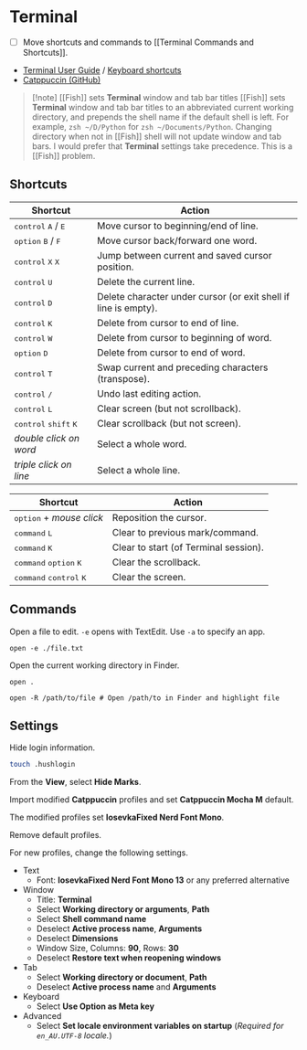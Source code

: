 # Terminal

- [ ] Move shortcuts and commands to [[Terminal Commands and Shortcuts]].

- [Terminal User Guide](https://support.apple.com/en-au/guide/terminal/welcome/mac) / [Keyboard shortcuts](https://support.apple.com/en-au/guide/terminal/trmlshtcts/mac)
- [Catppuccin (GitHub)](https://github.com/catppuccin/Terminal.app)

> [!note] [[Fish]] sets **Terminal** window and tab bar titles
> [[Fish]] sets **Terminal** window and tab bar titles to an abbreviated current working directory, and prepends the shell name if the default shell is left. For example, `zsh ~/D/Python` for `zsh ~/Documents/Python`. Changing directory when not in [[Fish]] shell will not update window and tab bars. I would prefer that **Terminal** settings take precedence. This is a [[Fish]] problem.

## Shortcuts

| Shortcut                                         | Action                                                          |
| ------------------------------------------------ | --------------------------------------------------------------- |
| <kbd>control</kbd> <kbd>A</kbd> / <kbd>E</kbd>   | Move cursor to beginning/end of line.                           |
| <kbd>option</kbd> <kbd>B</kbd> / <kbd>F</kbd>    | Move cursor back/forward one word.                              |
| <kbd>control</kbd> <kbd>X</kbd> <kbd>X</kbd>     | Jump between current and saved cursor position.                 |
| <kbd>control</kbd> <kbd>U</kbd>                  | Delete the current line.                                        |
| <kbd>control</kbd> <kbd>D</kbd>                  | Delete character under cursor (or exit shell if line is empty). |
| <kbd>control</kbd> <kbd>K</kbd>                  | Delete from cursor to end of line.                              |
| <kbd>control</kbd> <kbd>W</kbd>                  | Delete from cursor to beginning of word.                        |
| <kbd>option</kbd> <kbd>D</kbd>                   | Delete from cursor to end of word.                              |
| <kbd>control</kbd> <kbd>T</kbd>                  | Swap current and preceding characters (transpose).              |
| <kbd>control</kbd> <kbd>/</kbd>                  | Undo last editing action.                                       |
| <kbd>control</kbd> <kbd>L</kbd>                  | Clear screen (but not scrollback).                              |
| <kbd>control</kbd> <kbd>shift</kbd> <kbd>K</kbd> | Clear scrollback (but not screen).                              |
| *double click on word*                           | Select a whole word.                                            |
| *triple click on line*                           | Select a whole line.                                            |

| Shortcut                                           | Action                                |
| -------------------------------------------------- | ------------------------------------- |
| <kbd>option</kbd> + *mouse click*                  | Reposition the cursor.                |
| <kbd>command</kbd> <kbd>L</kbd>                    | Clear to previous mark/command.       |
| <kbd>command</kbd> <kbd>K</kbd>                    | Clear to start (of Terminal session). |
| <kbd>command</kbd> <kbd>option</kbd> <kbd>K</kbd>  | Clear the scrollback.                 |
| <kbd>command</kbd> <kbd>control</kbd> <kbd>K</kbd> | Clear the screen.                     |

## Commands

Open a file to edit. `-e` opens with TextEdit. Use `-a` to specify an app.

```shell
open -e ./file.txt
```

Open the current working directory in Finder.

```shell
open .
```

```shell
open -R /path/to/file # Open /path/to in Finder and highlight file
```
## Settings

Hide login information.

```zsh
touch .hushlogin
```

From the **View**, select **Hide Marks**.

Import modified **Catppuccin** profiles and set **Catppuccin Mocha M** default.

The modified profiles set **IosevkaFixed Nerd Font Mono**.

Remove default profiles.

For new profiles, change the following settings.

- Text
	- Font: **IosevkaFixed Nerd Font Mono 13** or any preferred alternative
- Window
	- Title: **Terminal**
	- Select **Working directory or arguments**, **Path**
	- Select **Shell command name**
	- Deselect **Active process name**, **Arguments** 
	- Deselect **Dimensions**
	- Window Size, Columns: **90**, Rows: **30**
	- Deselect **Restore text when reopening windows**
- Tab
	- Select **Working directory or document**, **Path**
	- Deselect **Active process name** and **Arguments**
- Keyboard
	- Select **Use Option as Meta key**
- Advanced
	- Select **Set locale environment variables on startup** (*Required for `en_AU.UTF-8` locale.*)
